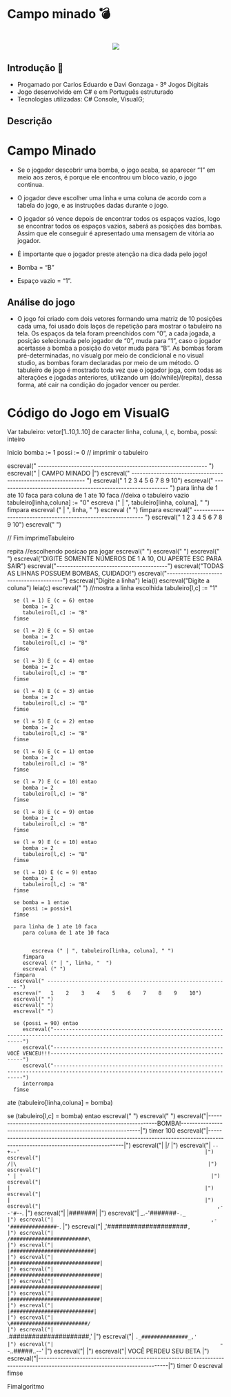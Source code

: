 # Campo minado 💣

<h1 align="center">
   <img src="./CampoMinado/campoC#.gif">
</h1>

## Introdução 👾
* Progamado por Carlos Eduardo e Davi Gonzaga - 3º Jogos Digitais
* Jogo desenvolvido em C# e em Português estruturado
* Tecnologias utilizadas: C# Console, VisualG;

## Descrição

# Campo Minado

* Se o jogador descobrir uma bomba, o jogo acaba, se aparecer “1” em meio aos
zeros, é porque ele encontrou um bloco vazio, o jogo continua. 

* O jogador deve escolher uma linha e uma coluna de acordo com a tabela do jogo, e as instruções
dadas durante o jogo. 

* O jogador só vence depois de encontrar todos os espaços
vazios, logo se encontrar todos os espaços vazios, saberá as posições das
bombas. Assim que ele conseguir é apresentado uma mensagem de vitória ao
jogador.

* É importante que o jogador preste atenção na dica dada pelo jogo!

* Bomba = “B”
* Espaço vazio = “1”.

## Análise do jogo
* O jogo foi criado com dois vetores formando uma matriz de 10 posições cada
uma, foi usado dois laços de repetição para mostrar o tabuleiro na tela. Os
espaços da tela foram preenchidos com “0”, a cada jogada, a posição
selecionada pelo jogador de “0”, muda para ”1”, caso o jogador acertasse a
bomba a posição do vetor muda para “B”. As bombas foram pré-determinadas,
no visualg por meio de condicional e no visual studio, as bombas foram
declaradas por meio de um método. O tabuleiro de jogo é mostrado toda vez que
o jogador joga, com todas as alterações e jogadas anteriores, utilizando um
(do/while)/(repita), dessa forma, até cair na condição do jogador vencer ou
perder.

# Código do Jogo em VisualG

Var
   tabuleiro: vetor[1..10,1..10] de caracter
   linha, coluna, l, c, bomba, possi: inteiro

Inicio
   bomba := 1
   possi := 0
   // imprimir o tabuleiro

   escreval(" ------------------------------------------------------------- ")
   escreval(" |                      CAMPO MINADO                         |")
   escreval(" ------------------------------------------------------------- ")
   escreval("    1     2     3     4     5     6     7     8     9     10")
   escreval(" ------------------------------------------------------------- ")
   para linha de 1 ate 10 faca
      para coluna de 1 ate 10 faca
         //deixa o tabuleiro vazio
         tabuleiro[linha,coluna] := "0"
         escreva (" | ", tabuleiro[linha, coluna], " ")
      fimpara
      escreval (" | ", linha, "  ")
      escreval (" ")
   fimpara
   escreval(" ------------------------------------------------------------ ")
   escreval("   1    2    3    4    5    6    7    8    9    10")
   escreval(" ")

   // Fim imprimeTabuleiro

   repita
      //escolhendo posicao pra jogar
      escreval(" ")
      escreval(" ")
      escreval(" ")
      escreval("DIGITE SOMENTE NÚMEROS DE 1 A 10, OU APERTE ESC PARA SAIR")
      escreval("----------------------------------------")
      escreval("TODAS AS LIHNAS POSSUEM BOMBAS, CUIDADO!")
      escreval("----------------------------------------")
      escreval("Digite a linha")
      leia(l)
      escreval("Digite a coluna")
      leia(c)
      escreval(" ")
      //mostra a linha escolhida
      tabuleiro[l,c] := "1"

      se (l = 1) E (c = 6) entao
         bomba := 2
         tabuleiro[l,c] := "B"
      fimse

      se (l = 2) E (c = 5) entao
         bomba := 2
         tabuleiro[l,c] := "B"
      fimse

      se (l = 3) E (c = 4) entao
         bomba := 2
         tabuleiro[l,c] := "B"
      fimse

      se (l = 4) E (c = 3) entao
         bomba := 2
         tabuleiro[l,c] := "B"
      fimse

      se (l = 5) E (c = 2) entao
         bomba := 2
         tabuleiro[l,c] := "B"
      fimse

      se (l = 6) E (c = 1) entao
         bomba := 2
         tabuleiro[l,c] := "B"
      fimse

      se (l = 7) E (c = 10) entao
         bomba := 2
         tabuleiro[l,c] := "B"
      fimse

      se (l = 8) E (c = 9) entao
         bomba := 2
         tabuleiro[l,c] := "B"
      fimse

      se (l = 9) E (c = 10) entao
         bomba := 2
         tabuleiro[l,c] := "B"
      fimse

      se (l = 10) E (c = 9) entao
         bomba := 2
         tabuleiro[l,c] := "B"
      fimse

      se bomba = 1 entao
         possi := possi+1
      fimse

      para linha de 1 ate 10 faca
         para coluna de 1 ate 10 faca


            escreva (" | ", tabuleiro[linha, coluna], " ")
         fimpara
         escreval (" | ", linha, "  ")
         escreval (" ")
      fimpara
      escreval(" ------------------------------------------------------------ ")
      escreva("   1    2    3    4    5    6    7    8    9    10")
      escreval(" ")
      escreval(" ")
      escreval(" ")

      se (possi = 90) entao
         escreval("----------------------------------------------------------------------------------------------------------------------------------")
         escreval("-------------------------------------------------------VOCÊ VENCEU!!!-------------------------------------------------------------")
         escreval("----------------------------------------------------------------------------------------------------------------------------------")
         interrompa
      fimse
   ate (tabuleiro[linha,coluna] = bomba)


   se (tabuleiro[l,c] = bomba) entao
      escreval(" ")
      escreval(" ")
      escreval("|-----------------------------------------------------------BOMBA!---------------------------------------------------------------|")
      timer 100
      escreval("|-----------------------------------------------------------------------------------------------------------------------------|")
      escreval("|                                                            \|/                                                              |")
      escreval("|                                                          `--+--'                                                            |")
      escreval("|                                                            /|\                                                              |")
      escreval("|                                                           ' | '                                                             |")
      escreval("|                                                             |                                                               |")
      escreval("|                                                             |                                                               |")
      escreval("|                                                         ,--'#`--.                                                           |")
      escreval("|                                                         |#######|                                                           |")
      escreval("|                                                      _.-'#######`-._                                                        |")
      escreval("|                                                   ,-'###############`-.                                                     |")
      escreval("|                                                 ,'#####################`,                                                   |")
      escreval("|                                                /#########################\                                                  |")
      escreval("|                                               |###########################|                                                 |")
      escreval("|                                              |#############################|                                                |")
      escreval("|                                              |#############################|                                                |")
      escreval("|                                              |#############################|                                                |")
      escreval("|                                              |#############################|                                                |")
      escreval("|                                               |###########################|                                                 |")
      escreval("|                                                \#########################/                                                  |")
      escreval("|                                                 `.#####################,'                                                   |")
      escreval("|                                                   `._###############_,'                                                     |")
      escreval("|                                                      `--..#####..--'                                                        |")
      escreval("|                                                                                                                             |")
      escreval("|                                                   VOCÊ PERDEU SEU BETA                                                      |")
      escreval("|-----------------------------------------------------------------------------------------------------------------------------|")
      timer 0
      escreval
   fimse



Fimalgoritmo
